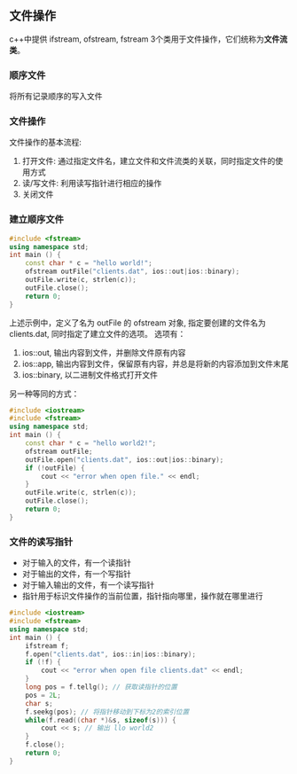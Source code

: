 ## 文件操作

c++中提供 ifstream, ofstream, fstream 3个类用于文件操作，它们统称为**文件流类**。

### 顺序文件

将所有记录顺序的写入文件

### 文件操作

文件操作的基本流程:

1. 打开文件: 通过指定文件名，建立文件和文件流类的关联，同时指定文件的使用方式
2. 读/写文件: 利用读写指针进行相应的操作
3. 关闭文件

### 建立顺序文件

```c++
#include <fstream>
using namespace std;
int main () {
    const char * c = "hello world!";
    ofstream outFile("clients.dat", ios::out|ios::binary);
    outFile.write(c, strlen(c));
    outFile.close();
    return 0;
}
```

上述示例中，定义了名为 outFile 的 ofstream 对象, 指定要创建的文件名为 clients.dat, 同时指定了建立文件的选项。
选项有：

1. ios::out, 输出内容到文件，并删除文件原有内容
2. ios::app, 输出内容到文件，保留原有内容，并总是将新的内容添加到文件末尾
3. ios::binary, 以二进制文件格式打开文件

另一种等同的方式：

```c++
#include <iostream>
#include <fstream>
using namespace std;
int main () {
    const char * c = "hello world2!";
    ofstream outFile;
    outFile.open("clients.dat", ios::out|ios::binary);
    if (!outFile) {
        cout << "error when open file." << endl;
    }
    outFile.write(c, strlen(c));
    outFile.close();
    return 0;
}
```

### 文件的读写指针

- 对于输入的文件，有一个读指针
- 对于输出的文件，有一个写指针
- 对于输入输出的文件，有一个读写指针
- 指针用于标识文件操作的当前位置，指针指向哪里，操作就在哪里进行

```c++
#include <iostream>
#include <fstream>
using namespace std;
int main () {
    ifstream f;
    f.open("clients.dat", ios::in|ios::binary);
    if (!f) {
        cout << "error when open file clients.dat" << endl;
    }
    long pos = f.tellg(); // 获取读指针的位置
    pos = 2L;
    char s;
    f.seekg(pos); // 将指针移动到下标为2的索引位置
    while(f.read((char *)&s, sizeof(s))) {
        cout << s; // 输出 llo world2
    }
    f.close();
    return 0;
}
```